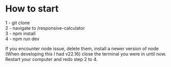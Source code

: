 # How to start

1 - git clone  
2 - navigate to /responsive-calculator  
3 - npm install  
4 - npm run dev  

If you encounter node issue, delete them, install a newer version of node (When developing this I had v22.16) close the terminal you were in until now.  
Restart your computer and redo step 2 to 4.
